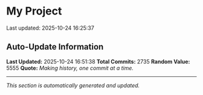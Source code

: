 # My Project


Last updated: 2025-10-24 16:25:37






















































































































































































































































































































































































































































































































































































































































































































































































































































































































































































































































































































































































































































































































































































































































































































































































































































































































































































































































































































































































































































































































































































































































































































































































































































































































































































































































































































































































































































































































































































































































































































































































































































## Auto-Update Information

**Last Updated:** 2025-10-24 16:51:38
**Total Commits:** 2735
**Random Value:** 5555
**Quote:** _Making history, one commit at a time._

---
_This section is automatically generated and updated._